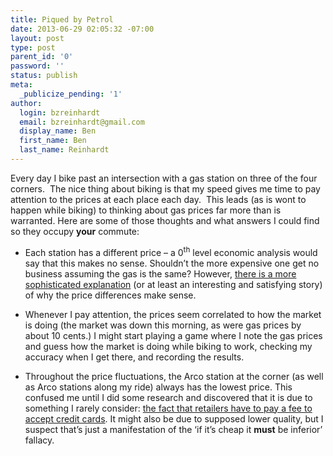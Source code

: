 ```yaml
---
title: Piqued by Petrol
date: 2013-06-29 02:05:32 -07:00
layout: post
type: post
parent_id: '0'
password: ''
status: publish
meta:
  _publicize_pending: '1'
author:
  login: bzreinhardt
  email: bzreinhardt@gmail.com
  display_name: Ben
  first_name: Ben
  last_name: Reinhardt
---
```


<p>Every day I bike past an intersection with a gas station on three of the four corners.  The nice thing about biking is that my speed gives me time to pay attention to the prices at each place each day.  This leads (as is wont to happen while biking) to thinking about gas prices far more than is warranted. Here are some of those thoughts and what answers I could find so they occupy <b>your</b> commute:</p>
<ul>
<li>Each station has a different price – a 0<sup>th</sup> level economic analysis would say that this makes no sense. Shouldn’t the more expensive one get no business assuming the gas is the same? However, <a href="http://armchaircapitalists.blogspot.com/2005/08/gas-stations.html" target="_blank">there is a more sophisticated explanation</a> (or at least an interesting and satisfying story) of why the price differences make sense.</li>
</ul>
<ul>
<li>Whenever I pay attention, the prices seem correlated to how the market is doing (the market was down this morning, as were gas prices by about 10 cents.) I might start playing a game where I note the gas prices and guess how the market is doing while biking to work, checking my accuracy when I get there, and recording the results.</li>
</ul>
<ul>
<li>Throughout the price fluctuations, the Arco station at the corner (as well as Arco stations along my ride) always has the lowest price. This confused me until I did some research and discovered that it is due to something I rarely consider: <a href="http://www.arco.com/faqs.aspx" target="_blank">the fact that retailers have to pay a fee to accept credit cards</a>. It might also be due to supposed lower quality, but I suspect that’s just a manifestation of the ‘if it’s cheap it <b>must</b> be inferior’ fallacy. </li>
</ul>
